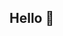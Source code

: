 ## Hello 👋

<!--
**Gowtham-su/Gowtham-su** is a ✨ _special_ ✨ repository because its `README.md` (this file) appears on your GitHub profile.

Here are some ideas to get you started:

- 🔭 Hi, I'm **Gowtham Subramanian**
- 👀 I use data to create solutions for businesses and organizations
- 🌱 I **Data Analyst** ...
- 🤝 I’m looking to collaborate on SQL, EXCEL, PYTHON and DATA VISUALIZATION PROJECTS Using POWER BI or TABLEAU
- 👩‍💻 In my free time, I Learn Latest Updates in Data Domain.
- 📫 reach me: [![LinkedIn](https://img.shields.io/badge/LinkedIn-0077B5?style=for-the-badge&logo=linkedin&logoColor=white)](https://linkedin.com/in/gowtham-su)
-->





